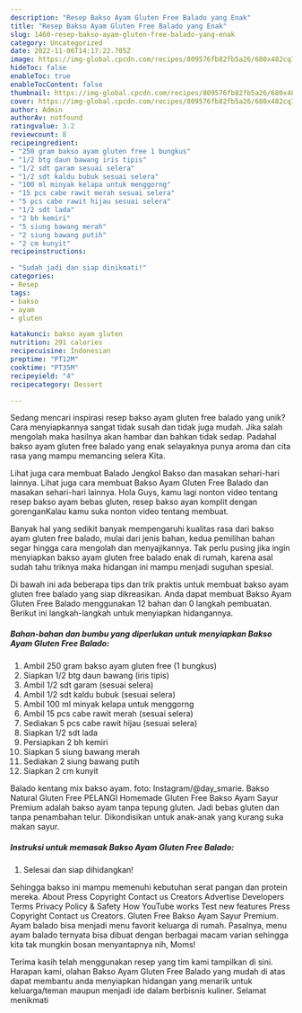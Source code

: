 ```yaml
---
description: "Resep Bakso Ayam Gluten Free Balado yang Enak"
title: "Resep Bakso Ayam Gluten Free Balado yang Enak"
slug: 1460-resep-bakso-ayam-gluten-free-balado-yang-enak
category: Uncategorized
date: 2022-11-06T14:17:22.705Z
image: https://img-global.cpcdn.com/recipes/809576fb82fb5a26/680x482cq70/bakso-ayam-gluten-free-balado-foto-resep-utama.jpg
hideToc: false
enableToc: true
enableTocContent: false
thumbnail: https://img-global.cpcdn.com/recipes/809576fb82fb5a26/680x482cq70/bakso-ayam-gluten-free-balado-foto-resep-utama.jpg
cover: https://img-global.cpcdn.com/recipes/809576fb82fb5a26/680x482cq70/bakso-ayam-gluten-free-balado-foto-resep-utama.jpg
author: Admin
authorAv: notfound
ratingvalue: 3.2
reviewcount: 8
recipeingredient:
- "250 gram bakso ayam gluten free 1 bungkus"
- "1/2 btg daun bawang iris tipis"
- "1/2 sdt garam sesuai selera"
- "1/2 sdt kaldu bubuk sesuai selera"
- "100 ml minyak kelapa untuk menggorng"
- "15 pcs cabe rawit merah sesuai selera"
- "5 pcs cabe rawit hijau sesuai selera"
- "1/2 sdt lada"
- "2 bh kemiri"
- "5 siung bawang merah"
- "2 siung bawang putih"
- "2 cm kunyit"
recipeinstructions:

- "Sudah jadi dan siap dinikmati!"
categories:
- Resep
tags:
- bakso
- ayam
- gluten

katakunci: bakso ayam gluten 
nutrition: 291 calories
recipecuisine: Indonesian
preptime: "PT12M"
cooktime: "PT35M"
recipeyield: "4"
recipecategory: Dessert

---
```





Sedang mencari inspirasi resep bakso ayam gluten free balado yang unik? Cara menyiapkannya sangat tidak susah dan tidak juga mudah. Jika salah mengolah maka hasilnya akan hambar dan bahkan tidak sedap. Padahal bakso ayam gluten free balado yang enak selayaknya punya aroma dan cita rasa yang mampu memancing selera Kita.





Lihat juga cara membuat Balado Jengkol Bakso dan masakan sehari-hari lainnya. Lihat juga cara membuat Bakso Ayam Gluten Free Balado dan masakan sehari-hari lainnya. Hola Guys, kamu lagi nonton video tentang resep bakso ayam bebas gluten, resep bakso ayan komplit dengan gorenganKalau kamu suka nonton video tentang membuat.

Banyak hal yang sedikit banyak mempengaruhi kualitas rasa dari bakso ayam gluten free balado, mulai dari jenis bahan, kedua pemilihan bahan segar hingga cara mengolah dan menyajikannya. Tak perlu pusing jika ingin menyiapkan bakso ayam gluten free balado enak di rumah, karena asal sudah tahu triknya maka hidangan ini mampu menjadi suguhan spesial.






Di bawah ini ada beberapa tips dan trik praktis untuk membuat bakso ayam gluten free balado yang siap dikreasikan. Anda dapat membuat Bakso Ayam Gluten Free Balado menggunakan 12 bahan dan 0 langkah pembuatan. Berikut ini langkah-langkah untuk menyiapkan hidangannya.

<!--inarticleads1-->

##### Bahan-bahan dan bumbu yang diperlukan untuk menyiapkan Bakso Ayam Gluten Free Balado:

1. Ambil 250 gram bakso ayam gluten free (1 bungkus)
1. Siapkan 1/2 btg daun bawang (iris tipis)
1. Ambil 1/2 sdt garam (sesuai selera)
1. Ambil 1/2 sdt kaldu bubuk (sesuai selera)
1. Ambil 100 ml minyak kelapa untuk menggorng
1. Ambil 15 pcs cabe rawit merah (sesuai selera)
1. Sediakan 5 pcs cabe rawit hijau (sesuai selera)
1. Siapkan 1/2 sdt lada
1. Persiapkan 2 bh kemiri
1. Siapkan 5 siung bawang merah
1. Sediakan 2 siung bawang putih
1. Siapkan 2 cm kunyit


Balado kentang mix bakso ayam. foto: Instagram/@day_smarie. Bakso Natural Gluten Free PELANGI Homemade Gluten Free Bakso Ayam Sayur Premium adalah bakso ayam tanpa tepung gluten. Jadi bebas gluten dan tanpa penambahan telur. Dikondisikan untuk anak-anak yang kurang suka makan sayur. 

<!--inarticleads2-->

##### Instruksi untuk memasak Bakso Ayam Gluten Free Balado:


1. Selesai dan siap dihidangkan!

Sehingga bakso ini mampu memenuhi kebutuhan serat pangan dan protein mereka. About Press Copyright Contact us Creators Advertise Developers Terms Privacy Policy &amp; Safety How YouTube works Test new features Press Copyright Contact us Creators. Gluten Free Bakso Ayam Sayur Premium. Ayam balado bisa menjadi menu favorit keluarga di rumah. Pasalnya, menu ayam balado ternyata bisa dibuat dengan berbagai macam varian sehingga kita tak mungkin bosan menyantapnya nih, Moms! 

Terima kasih telah menggunakan resep yang tim kami tampilkan di sini. Harapan kami, olahan Bakso Ayam Gluten Free Balado yang mudah di atas dapat membantu anda menyiapkan hidangan yang menarik untuk keluarga/teman maupun menjadi ide dalam berbisnis kuliner. Selamat menikmati

